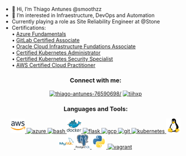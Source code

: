 - 👋 Hi, I’m Thiago Antunes @smoothzz
- 👀 I’m interested in Infraestructure, DevOps and Automation
- Currently playing a role as Site Reliability Engineer at @Stone
- Certifications: <br>
  • <a href="https://www.credly.com/badges/76d88ae7-e29d-498e-b29e-ff22d1be654b?source=linked_in_profile" target="_blank" rel="noreferrer">Azure Fundamentals</a> <br>
  • <a href="https://gitlab.badgr.com/public/assertions/0HOvKnOYRsqGjfMRibyFyA" target="_blank" rel="noreferrer">GitLab Certified Associate</a> <br>
  • <a href="https://catalog-education.oracle.com/pls/certview/sharebadge?id=F6071FC2390CA09C8851494DE88A2A9099DE6145AC9EBF9D054CDF1C07B1C830" target="_blank" rel="noreferrer">Oracle Cloud Infrastructure Fundations Associate</a> <br>
  • <a href="https://www.credly.com/badges/821a16b6-2acb-490a-a3d2-fb0533da8a05?source=linked_in_profile" target="_blank" rel="noreferrer">Certified Kubernetes Administrator</a> <br>
  • <a href="https://www.credly.com/badges/1a1dad53-c753-4c14-a72d-41401b0d5f09/public_url" target="_blank" rel="noreferrer">Certified Kubernetes Security Specialist</a> <br>
  • <a href="https://www.credly.com/badges/17ca2067-318d-4f73-92ec-14068d6559a9" target="_blank" rel="noreferrer">AWS Certified Cloud Practitioner</a> <br>
<!---
smoothzz/smoothzz is a ✨ special ✨ repository because its `README.md` (this file) appears on your GitHub profile.
You can click the Preview link to take a look at your changes.
--->
<h3 align="center">Connect with me:</h3>
<p align="center">
<a href="https://linkedin.com/in/thiago-antunes-76590698/" target="blank"><img align="center" src="https://raw.githubusercontent.com/rahuldkjain/github-profile-readme-generator/master/src/images/icons/Social/linked-in-alt.svg" alt="thiago-antunes-76590698/" height="30" width="40" /></a>
<a href="https://fb.com/tiihxp" target="blank"><img align="center" src="https://raw.githubusercontent.com/rahuldkjain/github-profile-readme-generator/master/src/images/icons/Social/facebook.svg" alt="tiihxp" height="30" width="40" /></a>
</p>

<h3 align="center">Languages and Tools:</h3>
<p align="center"> <a href="https://aws.amazon.com" target="_blank" rel="noreferrer"> <img src="https://raw.githubusercontent.com/devicons/devicon/master/icons/amazonwebservices/amazonwebservices-original-wordmark.svg" alt="aws" width="40" height="40"/> </a> <a href="https://azure.microsoft.com/en-in/" target="_blank" rel="noreferrer"> <img src="https://www.vectorlogo.zone/logos/microsoft_azure/microsoft_azure-icon.svg" alt="azure" width="40" height="40"/> </a> <a href="https://www.gnu.org/software/bash/" target="_blank" rel="noreferrer"> <img src="https://www.vectorlogo.zone/logos/gnu_bash/gnu_bash-icon.svg" alt="bash" width="40" height="40"/> </a> <a href="https://www.docker.com/" target="_blank" rel="noreferrer"> <img src="https://raw.githubusercontent.com/devicons/devicon/master/icons/docker/docker-original-wordmark.svg" alt="docker" width="40" height="40"/> </a> <a href="https://flask.palletsprojects.com/" target="_blank" rel="noreferrer"> <img src="https://www.vectorlogo.zone/logos/pocoo_flask/pocoo_flask-icon.svg" alt="flask" width="40" height="40"/> </a> <a href="https://cloud.google.com" target="_blank" rel="noreferrer"> <img src="https://www.vectorlogo.zone/logos/google_cloud/google_cloud-icon.svg" alt="gcp" width="40" height="40"/> </a> <a href="https://git-scm.com/" target="_blank" rel="noreferrer"> <img src="https://www.vectorlogo.zone/logos/git-scm/git-scm-icon.svg" alt="git" width="40" height="40"/> </a> <a href="https://kubernetes.io" target="_blank" rel="noreferrer"> <img src="https://www.vectorlogo.zone/logos/kubernetes/kubernetes-icon.svg" alt="kubernetes" width="40" height="40"/> </a> <a href="https://www.linux.org/" target="_blank" rel="noreferrer"> <img src="https://raw.githubusercontent.com/devicons/devicon/master/icons/linux/linux-original.svg" alt="linux" width="40" height="40"/> </a> <a href="https://www.mysql.com/" target="_blank" rel="noreferrer"> <img src="https://raw.githubusercontent.com/devicons/devicon/master/icons/mysql/mysql-original-wordmark.svg" alt="mysql" width="40" height="40"/> </a> <a href="https://www.postgresql.org" target="_blank" rel="noreferrer"> <img src="https://raw.githubusercontent.com/devicons/devicon/master/icons/postgresql/postgresql-original-wordmark.svg" alt="postgresql" width="40" height="40"/> </a> <a href="https://www.python.org" target="_blank" rel="noreferrer"> <img src="https://raw.githubusercontent.com/devicons/devicon/master/icons/python/python-original.svg" alt="python" width="40" height="40"/> </a> <a href="https://www.vagrantup.com/" target="_blank" rel="noreferrer"> <img src="https://www.vectorlogo.zone/logos/vagrantup/vagrantup-icon.svg" alt="vagrant" width="40" height="40"/> </a> </p>
